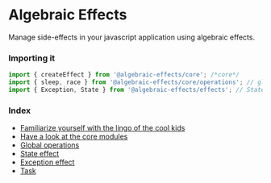 
# Algebraic Effects
Manage side-effects in your javascript application using algebraic effects.

### Importing it
```js
import { createEffect } from '@algebraic-effects/core'; /*core*/
import { sleep, race } from '@algebraic-effects/core/operations'; // global operations
import { Exception, State } from '@algebraic-effects/effects'; // State effect and Exception effect
```

### Index

* [Familiarize yourself with the lingo of the cool kids](./lingo.md)
* [Have a look at the core modules](./core.md)
* [Global operations](./operations.md)
* [State effect](./State.md)
* [Exception effect](./Exception.md)
* [Task](./task.md)
